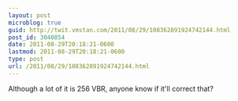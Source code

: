```yaml
---
layout: post
microblog: true
guid: http://twit.vmstan.com/2011/08/29/108362891924742144.html
post_id: 3040854
date: 2011-08-29T20:18:21-0600
lastmod: 2011-08-29T20:18:21-0600
type: post
url: /2011/08/29/108362891924742144.html
---
```

Although a lot of it is 256 VBR, anyone know if it'll correct that?
